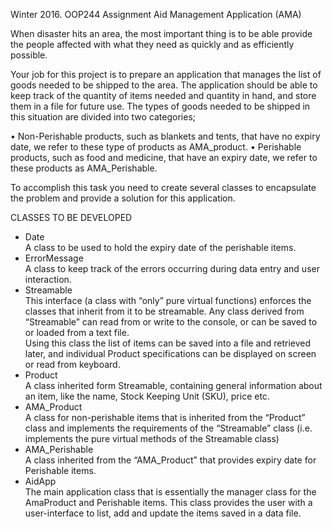 Winter 2016.
OOP244 Assignment
Aid Management Application (AMA)


When disaster hits an area, the most important thing is to be able provide the people affected with what they need as quickly and as efficiently possible.
 
Your job for this project is to prepare an application that manages the list of goods needed to be shipped to the area. The application should be able to keep track of the quantity of items needed and quantity in hand, and store them in a file for future use. 
The types of goods needed to be shipped in this situation are divided into two categories; 

 •	Non-Perishable products, such as blankets and tents, that have no expiry date, we refer to these type of products as AMA_product.
 •	Perishable products, such as food and medicine, that have an expiry date, we refer to these products as AMA_Perishable. 

To accomplish this task you need to create several classes to encapsulate the problem and provide a solution for this application.

CLASSES TO BE DEVELOPED

- Date	
A class to be used to hold the expiry date of the perishable items.
- ErrorMessage	
A class to keep track of the errors occurring during data entry and user interaction.
- Streamable	
This interface (a class with “only” pure virtual functions) enforces the classes that inherit from it to be streamable. Any class derived from “Streamable” can read from or write to the console, or can be saved to or loaded from a text file.   
Using this class the list of items can be saved into a file and retrieved later, and individual Product specifications can be displayed on screen or read from keyboard. 
- Product	
A class inherited form Streamable, containing general information about an item, like the name, Stock Keeping Unit (SKU), price etc.
- AMA_Product	
A class for non-perishable items that is inherited from the “Product” class and implements the requirements of the “Streamable” class (i.e. implements the pure virtual methods of the Streamable class)
- AMA_Perishable	
A class inherited from the “AMA_Product” that provides expiry date for Perishable items.
- AidApp	
The main application class that is essentially the manager class for the AmaProduct and Perishable items. This class provides the user with a user-interface to list, add and update the items saved in a data file.


 

